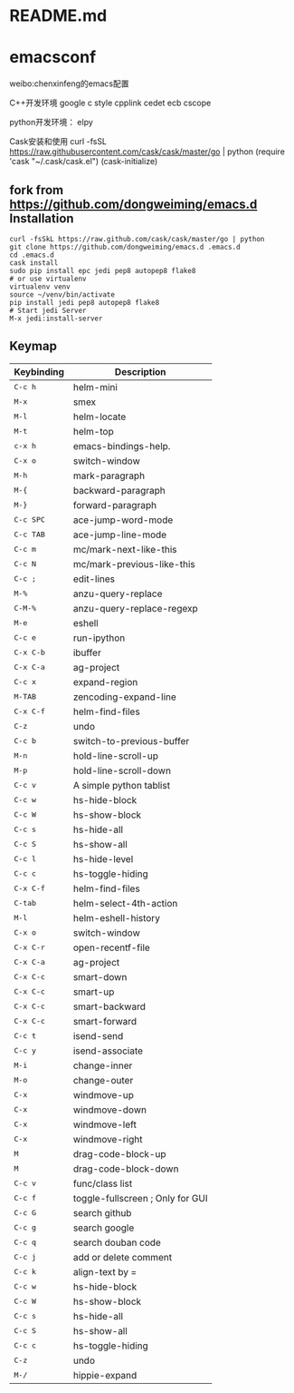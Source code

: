 # README.md

emacsconf
=========
weibo:chenxinfeng的emacs配置

C++开发环境
google c style
cpplink
cedet
ecb
cscope

python开发环境：
elpy

Cask安装和使用
curl -fsSL https://raw.githubusercontent.com/cask/cask/master/go | python
(require 'cask "~/.cask/cask.el")
(cask-initialize)


fork from https://github.com/dongweiming/emacs.d
Installation
---

```
curl -fsSkL https://raw.github.com/cask/cask/master/go | python
git clone https://github.com/dongweiming/emacs.d .emacs.d
cd .emacs.d
cask install
sudo pip install epc jedi pep8 autopep8 flake8
# or use virtualenv
virtualenv venv
source ~/venv/bin/activate
pip install jedi pep8 autopep8 flake8
# Start jedi Server
M-x jedi:install-server
```

Keymap
----

Keybinding         | Description
-------------------|------------------------------------------------------------
<kbd>C-c h</kbd> |helm-mini
<kbd>M-x</kbd> |smex
<kbd>M-l</kbd> |helm-locate
<kbd>M-t</kbd> |helm-top
<kbd>c-x h</kbd> |emacs-bindings-help.
<kbd>C-x o</kbd> |switch-window
<kbd>M-h</kbd> |mark-paragraph
<kbd>M-{</kbd> |backward-paragraph
<kbd>M-}</kbd> |forward-paragraph
<kbd>C-c SPC</kbd> |ace-jump-word-mode
<kbd>C-c TAB</kbd> |ace-jump-line-mode
<kbd>C-c m</kbd> |mc/mark-next-like-this
<kbd>C-c N</kbd> |mc/mark-previous-like-this
<kbd>C-c ;</kbd> |edit-lines
<kbd>M-%</kbd> |anzu-query-replace
<kbd>C-M-%</kbd> |anzu-query-replace-regexp
<kbd>M-e</kbd> |eshell
<kbd>C-c e</kbd> |run-ipython
<kbd>C-x C-b</kbd> |ibuffer
<kbd>C-x C-a</kbd> |ag-project
<kbd>C-c x</kbd> |expand-region
<kbd>M-TAB</kbd> |zencoding-expand-line
<kbd>C-x C-f</kbd> |helm-find-files
<kbd>C-z</kbd> |undo
<kbd>C-c b</kbd> |switch-to-previous-buffer
<kbd>M-n</kbd> |hold-line-scroll-up
<kbd>M-p</kbd> |hold-line-scroll-down
<kbd>C-c v</kbd> |A simple python tablist
<kbd>C-c w</kbd> |hs-hide-block
<kbd>C-c W</kbd> |hs-show-block
<kbd>C-c s</kbd> |hs-hide-all
<kbd>C-c S</kbd> |hs-show-all
<kbd>C-c l</kbd> |hs-hide-level
<kbd>C-c c</kbd> |hs-toggle-hiding
<kbd>C-x C-f</kbd> |helm-find-files
<kbd>C-tab</kbd> |helm-select-4th-action
<kbd>M-l</kbd> |helm-eshell-history
<kbd>C-x o</kbd> |switch-window
<kbd>C-x C-r</kbd> |open-recentf-file
<kbd>C-x C-a</kbd> |ag-project
<kbd>C-x C-c <down></kbd> |smart-down
<kbd>C-x C-c <up></kbd> |smart-up
<kbd>C-x C-c <left></kbd> |smart-backward
<kbd>C-x C-c <right></kbd> |smart-forward
<kbd>C-c t</kbd> |isend-send
<kbd>C-c y</kbd> |isend-associate
<kbd>M-i</kbd> |change-inner
<kbd>M-o</kbd> |change-outer
<kbd>C-x <up></kbd> |windmove-up
<kbd>C-x <down></kbd> |windmove-down
<kbd>C-x <left></kbd> |windmove-left
<kbd>C-x <right></kbd> |windmove-right
<kbd>M <up></kbd> |drag-code-block-up
<kbd>M <down></kbd> |drag-code-block-down
<kbd>C-c v</kbd> |func/class list
<kbd>C-c f</kbd> |toggle-fullscreen ; Only for GUI
<kbd>C-c G</kbd> |search github
<kbd>C-c g</kbd> |search google
<kbd>C-c q</kbd> |search douban code
<kbd>C-c j</kbd> |add or delete comment
<kbd>C-c k</kbd> |align-text by =
<kbd>C-c w</kbd> |hs-hide-block
<kbd>C-c W</kbd> |hs-show-block
<kbd>C-c s</kbd> |hs-hide-all
<kbd>C-c S</kbd> |hs-show-all
<kbd>C-c c</kbd> |hs-toggle-hiding
<kbd>C-z</kbd> |undo
<kbd>M-/</kbd> |hippie-expand
